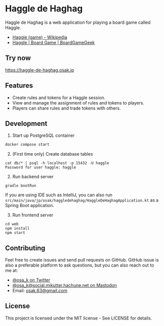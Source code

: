 # Haggle de Haghag

Haggle de Haghag is a web application for playing a board game called Haggle.
* [Haggle (game) - Wikipedia](https://en.wikipedia.org/wiki/Haggle_(game))
* [Haggle | Board Game | BoardGameGeek](https://boardgamegeek.com/boardgame/17529/haggle)

## Try now
https://haggle-de-haghag.osak.jp

## Features
* Create rules and tokens for a Haggle session.
* View and manage the assignment of rules and tokens to players.
* Players can share rules and trade tokens with others.

## Development
1. Start up PostgreSQL container
```sh
docker compose start
```

2. (First time only) Create database tables
```shell
cat db/* | psql -h localhost -p 15432 -U haggle
Password for user haggle: haggle
```

2. Run backend server
```shell
gradle bootRun
```

If you are using IDE such as IntelliJ, you can also run `src/main/java/jp/osak/haggledehaghag/HaggleDeHaghagApplication.kt` as a Spring Boot application.

3. Run frontend server
```shell
cd web
npm install
npm start
```

## Contributing
Feel free to create issues and send pull requests on GitHub.
GitHub issue is also a preferable platform to ask questions, but you can also reach out to me at:
* [@osa_k on Twitter](https://twitter.com/osa_k)
* [@osa_k@social.mikutter.hachune.net on Mastodon](https://social.mikutter.hachune.net/@osa_k)
* Email: osak.63@gmail.com

## License
This project is licensed under the MIT license - See LICENSE for details.